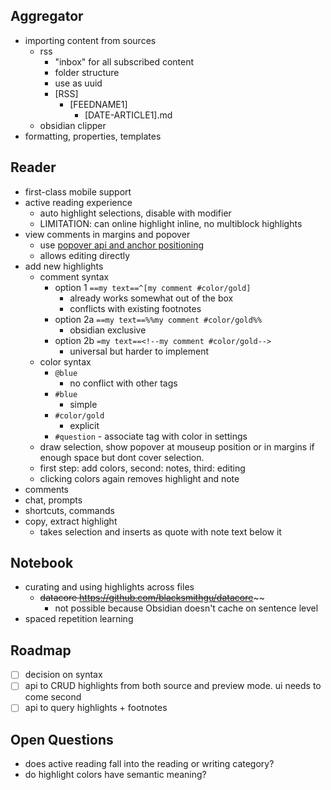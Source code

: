 ## Aggregator

-   importing content from sources
    -   rss
        -   "inbox" for all subscribed content
        -   folder structure
        -   use <link> as uuid
        -   [RSS]
            -   [FEEDNAME1]
                -   [DATE-ARTICLE1].md
    -   obsidian clipper
-   formatting, properties, templates

## Reader

-   first-class mobile support
-   active reading experience
    -   auto highlight selections, disable with modifier
    -   LIMITATION: can online highlight inline, no multiblock highlights
-   view comments in margins and popover
    -   use [popover api and anchor positioning](https://developer.chrome.com/blog/new-in-web-ui-io-2024#the_popover_api)
    -   allows editing directly
-   add new highlights
    -   comment syntax
        -   option 1 `==my text==^[my comment #color/gold]`
            -   already works somewhat out of the box
            -   conflicts with existing footnotes
        -   option 2a `==my text==%%my comment #color/gold%%`
            -   obsidian exclusive
        -   option 2b `=my text==<!--my comment #color/gold-->`
            -   universal but harder to implement
    -   color syntax
        -   `@blue`
            -   no conflict with other tags
        -   `#blue`
            -   simple
        -   `#color/gold`
            -   explicit
        -   `#question` - associate tag with color in settings
    -   draw selection, show popover at mouseup position or in margins if enough space but dont cover selection.
    -   first step: add colors, second: notes, third: editing
    -   clicking colors again removes highlight and note
-   comments
-   chat, prompts
-   shortcuts, commands
-   copy, extract highlight
    -   takes selection and inserts as quote with note text below it

## Notebook

-   curating and using highlights across files
    -   ~~datacore https://github.com/blacksmithgu/datacore~~~~
        -   not possible because Obsidian doesn't cache on sentence level
-   spaced repetition learning

## Roadmap

-   [ ] decision on syntax
-   [ ] api to CRUD highlights from both source and preview mode. ui needs to come second
-   [ ] api to query highlights + footnotes

## Open Questions

-   does active reading fall into the reading or writing category?
-   do highlight colors have semantic meaning?
